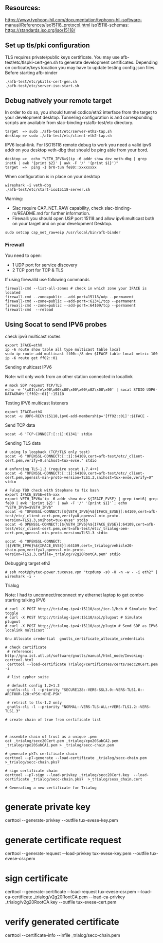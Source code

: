 ## Resources:

https://www.typhoon-hil.com/documentation/typhoon-hil-software-manual/References/iso15118_protocol.html
iso15118-schemas: https://standards.iso.org/iso/15118/

## Set up tls/pki configuration

TLS requires private/public keys certificate. You may use afb-test/etc/tlspki-cert-gen.sh to generate
development certificates. Depending on corticate/keys location you may have to update testing config.json
files. Before starting afb-binder

```
./afb-test/etc/pkitls-cert-gen.sh
./afb-test/etc/server-iso-start.sh
```

## Debug natively your remote target

In order to do so, you should tunnel codico/eth2 interface from the target
to your development desktop. Tunneling configuration is and corresponding
scripts are available from slac-binding-rs/afb-test/etc directory.

```
target  => sudo ./afb-test/etc/server-eth2-tap.sh
desktop => sudo ./afb-test/etc/client-eth2-tap.sh
```

IPV6 local-link. For ISO15118 remote debug to work you need a valid ipv6 addr
on you desktop veth-dbg that should be ping able from your bord.
```
desktop =>  echo "VETH_IPV6=$(ip -6 addr show dev veth-dbg | grep inet6 | awk '{print $2}' | awk -F '/' '{print $1}')"
target  =>  ping -I br0-tun fe80::xxxxxxxx
```


When configuration is in place on your desktop
```
wireshark -i veth-dbg
./afb-test/etc/start-iso15118-server.sh
```

Warning:
 * Slac require CAP_NET_RAW capability, check slac-binding-rs/README.md
for further information.
 * Firewall: you should open USP port 15118 and allow ipv6:multicast both on your target and on your development Desktop.
```
sudo setcap cap_net_raw+eip /usr/local/bin/afb-binder
```
### Firewall
You need to open:
* 1 UDP port for service discovery
* 2 TCP port for TCP & TLS

If using firewalld use following commands
```
firewall-cmd --list-all-zones # check in which zone your IFACE is located
firewall-cmd --zone=public --add-port=15118/udp --permanent
firewall-cmd --zone=public --add-port=:61341/tcp --permanent
firewall-cmd --zone=public --add-port=:64109/tcp --permanent
firewall-cmd  --reload
```

## Using Socat to send IPV6 probes

check ipv6 multicast routes
```
export IFACE=ethX
ip -6 route show table all type multicast table local
sudo ip route add multicast ff00::/8 dev $IFACE table local metric 100
ip -6 route get ff02::01
```

Sending multicast IPV6

Note: will only work from an other station connected in locallink
```
# mock SDP request TCP/TLS
echo -e '\x01\xfe\x90\x00\x00\x00\x00\x02\x00\x00' | socat STDIO UDP6-DATAGRAM:'[ff02::01]':15118
```

Testing IPV6 multicast listeners
```
export IFACE=ethX
socat -u UDP6-RECV:15118,ipv6-add-membership='[ff02::01]':$IFACE -
```

Send TCP data
```
socat -6 'TCP-CONNECT:[::1]:61341' stdio
```

Sending TLS data
```
# using lo loopback (TCP/TLS only test)
socat -6 "OPENSSL-CONNECT:[::1]:64109,cert=afb-test/etc/_client-cert.pem,verify=0,snihost=tux-evse," stdio

# enforcing TLS-1.3 (require socat 1.7.4++)
socat -6 "OPENSSL-CONNECT:[::1]:64109,cert=afb-test/etc/_client-cert.pem,openssl-min-proto-version=TLS1.3,snihost=tux-evse,verify=0" stdio

# Fulup TBD check with Stephane to fix bash
export IFACE_EVSE=eth-xxx
export VETH_IPV6=`ip -6 addr show dev ${IFACE_EVSE} | grep inet6| grep fe80 | awk '{print $2}' | awk -F '/' '{print $1}'`; echo "VETH_IPV6=$VETH_IPV6"
socat -6 "OPENSSL-CONNECT:[${VETH_IPV6}%${IFACE_EVSE}]:64109,cert=afb-test/etc/_client-cert.pem,verify=0,openssl-min-proto-version=TLS1.3,snihost=tux-evse" stdio
socat -6 OPENSSL-CONNECT:[${VETH_IPV6}%${IFACE_EVSE}]:64109,cert=afb-test/etc/_client-cert.pem,cert=afb-test/etc/_trialog-oem-cert.pem,openssl-min-proto-version=TLS1.3 stdio

socat -6 "OPENSSL-CONNECT:[${VETH_IPV6}%${IFACE_EVSE}]:64109,cert=_trialog/vehicle20-chain.pem,verify=1,openssl-min-proto-version=TLS1.3,cafile=_trialog/v2g20RootCA.pem" stdio
```

Debugging target eth2
```
# ssh root@phytec-power.tuxevse.vpn "tcpdump -s0 -U -n -w - -i eth2" | wireshark -i -
```

Trialog

Note: I had to unconnect/reconnect my ethernet laptop to get combo starting talking IPV6

```
# curl -X POST http://trialog-ipv4:15110/api/iec-1/bcb # Simulate BtoC toggle
# curl -X POST http://trialog-ipv4:15110/api/plugout # Simulate plugout
# curl -X POST http://trialog-ipv4:15110/api/plugin # Send SDP as IPV6 localink multicast```

Gnu Allocate credential  gnutls_certificate_allocate_credentials

# check certificate
 # reference: http://gnu.ist.utl.pt/software/gnutls/manual/html_node/Invoking-certtool.html
 certtool --load-certificate Trialog/certificates/certs/secc20Cert.pem -i

 # list cypher suite

 # default config 1.2+1.3
 gnutls-cli -l --priority "SECURE128:-VERS-SSL3.0:-VERS-TLS1.0:-ARCFOUR-128:+PSK:+DHE-PSK"

 # retrict to tls-1.2 only
 gnutls-cli -l --priority "NORMAL:-VERS-TLS-ALL:+VERS-TLS1.2:-VERS-TLS1.3"

# create chain of true from certificate list



# assemble chain of trust as a unique .pem
cat _trialog/secc20Cert.pem _trialog/cpo20SubCA2.pem _trialog/cpo20SubCA1.pem > _trialog/secc-chain.pem

# generate pk7s certificate chain
certtool --p7-generate --load-certificate _trialog/secc-chain.pem  >_trialog/secc-chain.pks7

# sign certificate chain
certtool --p7-sign --load-privkey _trialog/secc20Cert.key  --load-certificate _trialog/secc-chain.pks7  >_trialog/sess_chain.cert

# Generating a new certificate for Trialog
```
# generate private key
certtool --generate-privkey --outfile tux-evese-key.pem

# generate certificate request
certtool --generate-request --load-privkey tux-evese-key.pem --outfile tux-evese-csr.pem

# sign certificate
certtool --generate-certificate --load-request tux-evese-csr.pem --load-ca-certificate _trialog/v2g20RootCA.pem --load-ca-privkey _trialog/v2g20RootCA.key --outfile tux-evese-cert.pem

# verify generated certificate
 certtool --certificate-info --infile _trialog/secc-chain.pem
```
